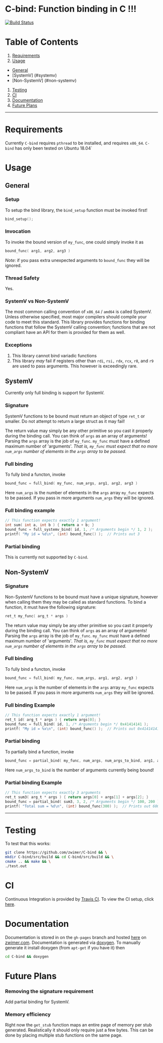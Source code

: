 # C-bind: Function binding in C !!!
[![Build Status](https://api.travis-ci.org/zwimer/C-bind.svg?branch=master)](https://travis-ci.org/zwimer/C-bind)

# Table of Contents

1. [Requirements](#requirements)
1. [Usage](#usage)
  - [General](#general)
  - [SystemV] (#systemv)
  - [Non-SystemV] (#non-systemv)
1. [Testing](#testing)
1. [CI](#ci)
1. [Documentation](#documentation)
1. [Future Plans](#future-plans)

---

# Requirements
Currently `C-bind` requires `pthread` to be installed, and requires `x86_64`. `C-bind` has only been tested on Ubuntu 18.04`

# Usage

## General

### Setup
To setup the bind library, the `bind_setup` function must be invoked first!
```C
bind_setup();
```

### Invocation
To invoke the bound version of `my_func`, one could simply invoke it as 
```C
bound_func( arg1, arg2, arg3 )
```
*Note*: if you pass extra unexpected arguments to `bound_func` they will be ignored.

### Thread Safety
Yes.

### SystemV vs Non-SystemV

The most common calling convention of `x86_64` / `amd64` is called SystemV. Unless otherwise specified, most major compilers should compile your code to meet this standard. This library provides functions for binding functions that follow the SystemV calling convention; functions that are not compliant have an API for them is provided for them as well.

### Exceptions

1. This library cannot bind variadic functions
1. This library *may* fail if registers other than `rdi`, `rsi,` `rdx`, `rcx`, `r8`, and `r9` are used to pass arguments. This however is exceedingly rare.

## SystemV

Currently only full binding is support for SystemV.

### Signature
SystemV functions to be bound must return an object of type `ret_t` or smaller. Do not attempt to return a large struct as it may fail!

The return value may simply be any other primitive so you cast it properly during the binding call.
You can think of `args` as an array of arguments!
Parsing the `args` array is the job of `my_func`. `my_func` must have a defined maximum number of 'arguments'. 
*That is, `my_func` must expect that no more `num_args` number of elements in the `args` array to be passed.*

### Full binding
To fully bind a functon, invoke
```C
bound_func = full_bind( my_func, num_args, arg1, arg2, arg3 )
```
Here `num_args` is the number of elements in the `args` array `my_func` expects to be passed. If you pass in more arguments `num_args` they will be ignored.

### Full binding example
```C
// This function expects exactly 1 argument!
int sum( int a, int b ) { return a + b; }
bound_func = full_systemv_bind( id, 1, /* Arguments begin */ 1, 2 );
printf( "My id = %d\n", (int) bound_func() );  // Prints out 3
```

### Partial binding
This is currently not supported by `C-bind`.

## Non-SystemV

### Signature
Non-SystemV functions to be bound must have a unique signature, however when calling them they may be called as standard functions.
To bind a function, it must have the following signature:
```C
ret_t my_func( arg_t * args )
```
The return value may simply be any other primitive so you cast it properly during the binding call.
You can think of `args` as an array of arguments!
Parsing the `args` array is the job of `my_func`. `my_func` must have a defined maximum number of 'arguments'. 
*That is, `my_func` must expect that no more `num_args` number of elements in the `args` array to be passed.*

### Full binding
To fully bind a functon, invoke
```C
bound_func = full_bind( my_func, num_args, arg1, arg2, arg3 )
```
Here `num_args` is the number of elements in the `args` array `my_func` expects to be passed. If you pass in more arguments `num_args` they will be ignored.

### Full binding Example
```C
// This function expects exactly 1 argument!
ret_t id( arg_t * args ) { return args[0]; }
bound_func = full_bind( id, 1, /* Arguments begin */ 0x41414141 );
printf( "My id = %x\n", (int) bound_func() );  // Prints out 0x41414141
```

### Partial binding
To partially bind a function, invoke
```C
bound_func = partial_bind( my_func, num_args, num_args_to_bind, arg1, arg2 );
```
Here `num_args_to_bind` is the number of arguments currently being bound!

### Partial binding Example
```C
// This function expects exactly 3 arguments
ret_t sum3( arg_t * args ) { return args[0] + args[1] + args[2]; }
bound_func = partial_bind( sum3, 3, 2, /* Arguments begin */ 100, 200 );
printf( "Total sum = %d\n", (int) bound_func(300) );  // Prints out 600
```

---

# Testing
To test that this works:
```bash
git clone https://github.com/zwimer/C-bind && \
mkdir C-bind/src/build && cd C-bind/src/build && \
cmake .. && make && \
./test.out
```

# CI

Continuous Integration is provided by [Travis CI](https://travis-ci.org). To view the CI setup, click [here](https://travis-ci.org/zwimer/C-bind/).

# Documentation

Documentation is stored in on the `gh-pages` branch and hosted [here](https://zwimer.github.io/C-bind/docs/html/index.html) on [zwimer.com](https://zwimer.com). Documentation is generated via [doxygen](http://www.doxygen.nl/). To manually generate it install doxygen (from `apt-get` if you have it) then
```bash
cd C-bind && doxygen
```

# Future Plans

### Removing the signature requirement
Add partial binding for SystemV.

### Memory efficiency
Right now the `get_stub` function maps an entire page of memory per stub generated. Realistically it should only require just a few bytes. This can be done by placing multiple stub functions on the same page.
